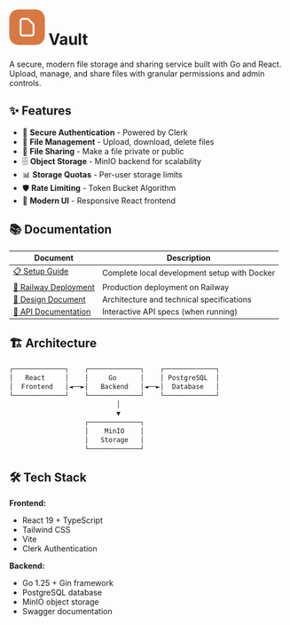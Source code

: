 # <img src="Frontend\public\vault.svg"> Vault

A secure, modern file storage and sharing service built with Go and React. Upload, manage, and share files with granular permissions and admin controls.

## ✨ Features

- 🔐 **Secure Authentication** - Powered by Clerk
- 📁 **File Management** - Upload, download, delete files
- 🔗 **File Sharing** - Make a file private or public
- 🗄️ **Object Storage** - MinIO backend for scalability
- 📊 **Storage Quotas** - Per-user storage limits
- 🛡️ **Rate Limiting** - Token Bucket Algorithm
- 📱 **Modern UI** - Responsive React frontend

## 📚 Documentation

| Document | Description |
|----------|-------------|
| [📋 Setup Guide](setup.md) | Complete local development setup with Docker |
| [🚀 Railway Deployment](railway_deployment.md) | Production deployment on Railway |
| [🎨 Design Document](design.md) | Architecture and technical specifications |
| [🔧 API Documentation](http://localhost:8080/swagger/index.html) | Interactive API specs (when running) |

## 🏗️ Architecture

```
┌─────────────┐    ┌─────────────┐    ┌─────────────┐
│   React     │    │     Go      │    │ PostgreSQL  │
│  Frontend   │◄──►│   Backend   │◄──►│  Database   │
└─────────────┘    └─────────────┘    └─────────────┘
                           │
                           ▼
                   ┌─────────────┐
                   │    MinIO    │
                   │   Storage   │
                   └─────────────┘
```

## 🛠️ Tech Stack

**Frontend:**
- React 19 + TypeScript
- Tailwind CSS
- Vite
- Clerk Authentication

**Backend:**
- Go 1.25 + Gin framework
- PostgreSQL database
- MinIO object storage
- Swagger documentation